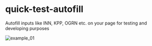 # quick-test-autofill
Autofill inputs like INN, KPP, OGRN etc. on your page for testing and developing purposes

![example_01](https://github.com/user-attachments/assets/c9679146-fd68-4cb8-9dee-dd581fdd4abe)
